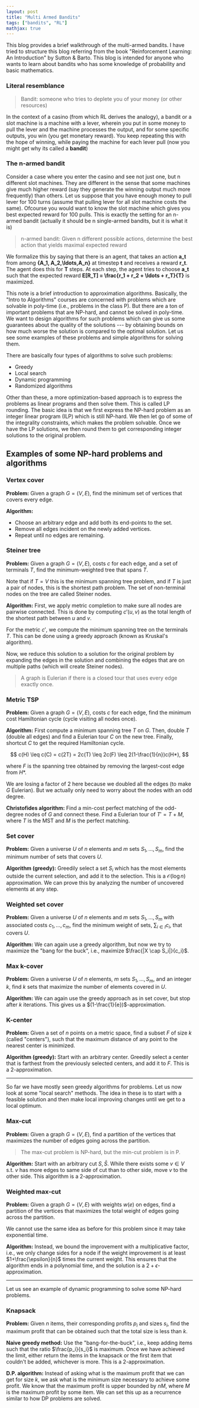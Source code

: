 ```yaml
---
layout: post
title: "Multi Armed Bandits"
tags: ["bandits", "RL"]
mathjax: true
---
```


This blog provides a brief walkthrough of the multi-armed bandits. I have tried to structure
this blog referring from the book "Reinforcement Learning: An Introduction" by Sutton & Barto.
This blog is intended for anyone who wants to learn about bandits who has some knowledge of probability
and basic mathematics.

### Literal resemblance

> Bandit: someone who tries to deplete you of your money (or other resources)

In the context of a casino (from which RL derives the analogy), a bandit or a slot machine
is a machine with a lever, wherein you put in some money to pull the lever and the machine 
processes the output, and for some specific outputs, you win (you get monetary reward). You keep
repeating this with the hope of winning, while paying the machine for each lever pull (now you might
get why its called a **bandit**)

### The n-armed bandit

Consider a case where you enter the casino and see not just one, but n different slot machines. They
are different in the sense that some machines give much higher reward (say they generate the winning 
output much more frequently) than others. Let us suppose that you have enough money to pull lever for 
100 turns (assume that pulling lever for all slot machine costs the same). Ofcourse you would want to 
know the slot machine which gives you best expected reward for 100 pulls. This is exactly the
setting for an n-armed bandit (actually it should be n single-armed bandits, but it is what it is)

> n-armed bandit: Given n different possible actions, determine the best action that yields maximal expected reward

We formalize this by saying that there is an agent, that takes an action **a_t** from among **{A_1, A_2,\ldots,A_n}**
at timestep **t** and receives a reward **r_t**. The agent does this for **T** steps. At each step, the agent 
tries to choose **a_t** such that the expected reward **E[R_T] = \frac{r_1 + r_2 + \ldots + r_T}{T}** is maximized. 

This note is a brief introduction to approximation algorithms. Basically, the "Intro to
Algorithms" courses are concerned with problems which are solvable in poly-time (i.e., problems
in the class P). But there are a ton of important problems that are NP-hard, and cannot
be solved in poly-time. We want to design algorithms for such problems which can give us
some guarantees about the quality of the solutions --- by obtaining bounds on how much
worse the solution is compared to the optimal solution. Let us see some examples of these
problems and simple algorithms for solving them.

There are basically four types of algorithms to solve such problems:

* Greedy
* Local search
* Dynamic programming
* Randomized algorithms

Other than these, a more optimization-based approach is to express the problems as linear
programs and then solve them. This is called LP rounding. The basic idea is that we first
express the NP-hard problem as an integer linear program (ILP) which is still NP-hard. We
then let go of some of the integrality constraints, which makes the problem solvable. Once
we have the LP solutions, we then round them to get corresponding integer solutions to the
original problem.

## Examples of some NP-hard problems and algorithms

### Vertex cover

**Problem:** Given a graph $G = (V,E)$, find the minimum set of vertices that covers every edge.

**Algorithm:**

- Choose an arbitrary edge and add both its end-points to the set.
- Remove all edges incident on the newly added vertices.
- Repeat until no edges are remaining.

### Steiner tree

**Problem:** Given a graph $G = (V,E)$, costs $c$ for each edge, and a set of terminals $T$, find
the minimum-weighted tree that spans $T$.

Note that if $T = V$ this is the minimum spanning tree problem, and if $T$ is just a pair of nodes,
this is the shortest path problem. The set of non-terminal nodes on the tree are called Steiner nodes.

**Algorithm:** First, we apply metric completion to make sure all nodes are pairwise connected. This
is done by computing $c'(u,v)$ as the total length of the shortest path between $u$ and $v$.

For the metric $c'$, we compute the minimum spanning tree on the terminals $T$. This can be done using
a greedy approach (known as Kruskal's algorithm).

Now, we reduce this solution to a solution for the original problem by expanding the edges in the 
solution and combining the edges that are on multiple paths (which will create Steiner nodes).

> A graph is Eulerian if there is a closed tour that uses every edge exactly once.

### Metric TSP

**Problem:** Given a graph $G = (V,E)$, costs $c$ for each edge, find the minimum cost Hamiltonian
cycle (cycle visiting all nodes once).

**Algorithm:** First compute a minimum spanning tree $T$ on $G$. Then, double $T$ (double all edges)
and find a Eulerian tour $C$ on the new tree. Finally, shortcut $C$ to get the required Hamiltonian
cycle.

$$ c(H) \leq c(C) = c(2T) = 2c(T) \leq 2c(F) \leq 2(1-\frac{1}{n})c(H*), $$

where $F$ is the spanning tree obtained by removing the largest-cost edge from $H*$.

We are losing a factor of 2 here because we doubled all the edges (to make $G$ Eulerian). But we actually
only need to worry about the nodes with an odd degree.

**Christofides algorithm:** Find a min-cost perfect matching of the odd-degree nodes of $G$ and connect these.
Find a Eulerian tour of $T' = T + M$, where $T$ is the MST and $M$ is the perfect matching.

### Set cover

**Problem:** Given a universe $U$ of $n$ elements and $m$ sets $S_1,\ldots,S_m$, find the minimum
number of sets that covers $U$.

**Algorithm (greedy):** Greedily select a set $S_i$ which has the most elements outside the current
selection, and add it to the selection. This is a $\mathcal{O}(\log n)$ approximation. We can prove this
by analyzing the number of uncovered elements at any step.

### Weighted set cover

**Problem:** Given a universe $U$ of $n$ elements and $m$ sets $S_1,\ldots,S_m$ with associated costs
$c_1,\ldots,c_m$, find the minimum weight of sets, $\sum_{i\in I}c_i$, that covers $U$.

**Algorithm:** We can again use a greedy algorithm, but now we try to maximize the "bang for the buck",
i.e., maximize $\frac{|X \cap S_i|}{c_i}$.

### Max k-cover

**Problem:** Given a universe $U$ of $n$ elements, $m$ sets $S_1,\ldots,S_m$, and an integer $k$, 
find $k$ sets that maximize the number of elements covered in $U$.

**Algorithm:** We can again use the greedy approach as in set cover, but stop after $k$ iterations.
This gives us a $(1-\frac{1}{e})$-approximation.

### K-center

**Problem:** Given a set of $n$ points on a metric space, find a subset $F$ of size $k$ (called "centers"), such that
the maximum distance of any point to the nearest center is minimized.

**Algorithm (greedy):** Start with an arbitrary center. Greedily select a center that is farthest from
the previously selected centers, and add it to $F$. This is a 2-approximation.

---

So far we have mostly seen greedy algorithms for problems. Let us now look at some "local search" methods.
The idea in these is to start with a feasible solution and then make local improving changes
until we get to a local optimum.

### Max-cut

**Problem:** Given a graph $G=(V,E)$, find a partition of the vertices that maximizes the number
of edges going across the partition.

> The max-cut problem is NP-hard, but the min-cut problem is in P.

**Algorithm:** Start with an arbitrary cut $S, \bar{S}$. While there exists some $v \in V$ s.t. $v$
has more edges to same side of cut than to other side, move $v$ to the other side. This algorithm is
a 2-approximation.

### Weighted max-cut

**Problem:** Given a graph $G=(V,E)$ with weights $w(e)$ on edges, find a partition of the vertices that 
maximizes the total weight of edges going across the partition.

We cannot use the same idea as before for this problem since it may take exponential time.

**Algorithm:** Instead, we bound the improvement with a multiplicative factor, i.e., we only
change sides for a node if the weight improvement is at least $1+\frac{\epsilon}{n}$ times the
current weight. This ensures that the algorithm ends in a polynomial time, and the solution is
a $2+\epsilon$-approximation.

---

Let us see an example of dynamic programming to solve some NP-hard problems.

### Knapsack

**Problem:** Given $n$ items, their corresponding profits $p_i$ and sizes $s_i$, find the maximum
profit that can be obtained such that the total size is less than $k$.

**Naive greedy method:** Use the "bang-for-the-buck", i.e., keep adding items such that the ratio
$\frac{p_i}{s_i}$ is maximum. Once we have achieved the limit, either return the items in the
knapsack or the first item that couldn't be added, whichever is more. This is a 2-approximation.

**D.P. algorithm:** Instead of asking what is the maximum profit that we can get for size $k$, we
ask what is the minimum size necessary to achieve some profit. We know that the maximum profit is upper
bounded by $nM$, where $M$ is the maximum profit by some item. We can set this up as a recurrence
similar to how DP problems are solved.
